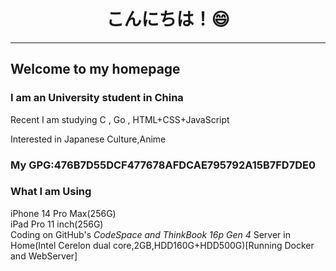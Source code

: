 <h1 align="center">こんにちは！😄</h1>
<hr>
<h2>Welcome to my homepage</h3>
<h3>I am an University student in China</h3>

Recent I am studying C , Go , HTML+CSS+JavaScript<br/>

Interested in Japanese Culture,Anime

<h3>My GPG:476B7D55DCF477678AFDCAE795792A15B7FD7DE0</h3>

<h3>What I am Using</h3>
iPhone 14 Pro Max(256G)<br/>
iPad Pro 11 inch(256G)<br/>
Coding on GitHub's <em>CodeSpace and ThinkBook 16p Gen 4</em>
Server in Home(Intel Cerelon dual core,2GB,HDD160G+HDD500G)[Running Docker and WebServer]


<!--[![Teresa's GitHub stats](https://github-readme-stats.vercel.app/api?username=Teresa-CoCo)](https://github.com/anuraghazra/github-readme-stats)
